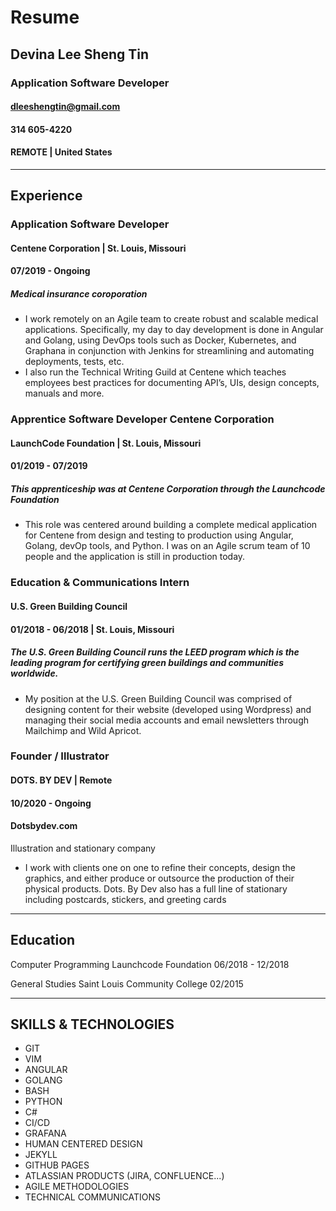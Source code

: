 # Resume
## Devina Lee Sheng Tin
### Application Software Developer

#### dleeshengtin@gmail.com
#### 314 605-4220
#### REMOTE | United States
---
## Experience
### Application Software Developer
#### Centene Corporation | St. Louis, Missouri
#### 07/2019 - Ongoing
##### Medical insurance coroporation
 - I work remotely on an Agile team to create robust and scalable medical applications. Specifically, my day to day development is done in Angular and Golang, using DevOps tools such as Docker, Kubernetes, and Graphana in conjunction with Jenkins for streamlining and automating deployments, tests, etc.
 - I also run the Technical Writing Guild at Centene which teaches employees best practices for documenting API’s, UIs, design concepts, manuals and more.

### Apprentice Software Developer Centene Corporation
#### LaunchCode Foundation | St. Louis, Missouri
#### 01/2019 - 07/2019
##### This apprenticeship was at Centene Corporation through the Launchcode Foundation 
 - This role was centered around building a complete medical application for Centene from design and testing to production using Angular, Golang, devOp tools, and Python. I was on an Agile scrum team of 10 people and the application is still in production today.

### Education & Communications Intern
#### U.S. Green Building Council
#### 01/2018 - 06/2018 | St. Louis, Missouri
##### The U.S. Green Building Council runs the LEED program which is the leading program for certifying green buildings and communities worldwide. 
 - My position at the U.S. Green Building Council was comprised of designing content for their website (developed using Wordpress) and managing their social media accounts and email newsletters through Mailchimp and Wild Apricot. 

### Founder / Illustrator
#### DOTS. BY DEV | Remote
#### 10/2020 - Ongoing
#### Dotsbydev.com
Illustration and stationary company
 - I work with clients one on one to refine their concepts, design the graphics, and either produce or outsource the production of their physical products. Dots. By Dev also has a full line of stationary including postcards, stickers, and greeting cards

---
## Education
Computer Programming
Launchcode Foundation
06/2018 - 12/2018

General Studies
Saint Louis Community College
02/2015

---
## SKILLS & TECHNOLOGIES
- GIT
- VIM
- ANGULAR
- GOLANG
- BASH
- PYTHON
- C#
- CI/CD
- GRAFANA
- HUMAN CENTERED DESIGN
- JEKYLL
- GITHUB PAGES
- ATLASSIAN PRODUCTS (JIRA, CONFLUENCE...)
- AGILE METHODOLOGIES
- TECHNICAL COMMUNICATIONS


